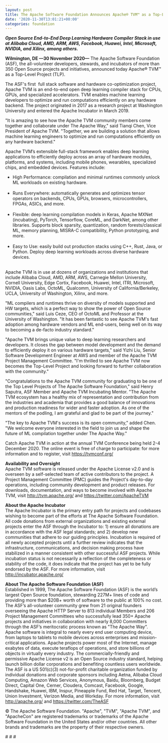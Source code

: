 ```yaml
---
layout: post
title: The Apache Software Foundation Announces Apache® TVM™ as a Top-Level Project
date: '2020-11-30T13:01:21+00:00'
categories: foundation
---
```

<p><b><i>Open Source End-to-End Deep Learning Hardware Compiler Stack in use at Alibaba Cloud, AMD, ARM, AWS, Facebook, Huawei, Intel, Microsoft, NVIDIA, and Xilinx, among others.</i></b></p><p><b>Wilmington, DE —30 November 2020—</b> The Apache Software Foundation (ASF), the all-volunteer developers, stewards, and incubators of more than 350 Open Source projects and initiatives, announced today Apache® TVM™ as a Top-Level Project (TLP).</p><p>The ASF's first&nbsp; full stack software and hardware co-optimization project, Apache TVM is an end-to-end open deep learning compiler stack for CPUs, GPUs, and specialized accelerators. TVM enables machine learning developers to optimize and run computations efficiently on any hardware backend. The project originated in 2017 as a research project at Washington University and entered the Apache Incubator in March 2019.</p><p>"It is amazing to see how the Apache TVM community members come together and collaborate under The Apache Way," said Tianqi Chen, Vice President of Apache TVM. "Together, we are building a solution that allows machine learning engineers to optimize and run computations efficiently on any hardware backend."</p><p>Apache TVM’s extensible full-stack framework enables deep learning applications to efficiently deploy across an array of hardware modules, platforms, and systems, including mobile phones, wearables, specialized chips, and embedded devices. Features include:</p><ul><li>High Performance: compilation and minimal runtimes commonly unlock ML workloads on existing hardware.<br><br></li><li>Runs Everywhere: automatically generates and optimizes tensor operators on backends, CPUs, GPUs, browsers, microcontrollers, FPGAs, ASICs, and more.<br><br></li><li>Flexible: deep learning compilation models in Keras, Apache MXNet (incubating), PyTorch, Tensorflow, CoreML, and DarkNet, among other libraries. Supports block sparsity, quantization, random forests/classical ML, memory planning, MISRA-C compatibility, Python prototyping, and more.<br><br></li><li>Easy to Use: easily build out production stacks using C++, Rust, Java, or Python. Deploy deep learning workloads across diverse hardware devices.</li></ul><p><br>Apache TVM is in use at dozens of organizations and institutions that include Alibaba Cloud, AMD, ARM, AWS, Carnegie Mellon University, Cornell University, Edge Cortix, Facebook, Huawei, Intel, ITRI, Microsoft, NVIDIA, Oasis Labs, OctoML, Qualcomm, University of California/Berkeley, UCLA, University of Washington, Xilinx, and more.</p><p>"ML compilers and runtimes thrive on diversity of models supported and HW targets, which is a perfect way to show the power of Open Source communities," said Luis Ceze, CEO of OctoML and Professor at the University of Washington. "It has been fantastic to see Apache TVM's fast adoption among hardware vendors and ML end-users, being well on its way to becoming a de-facto industry standard."</p><p>"Apache TVM brings unique value to deep learning researchers and developers. It closes the gap between model development and the demand to efficiently deploy it on various hardware targets," said Yizhi Liu, Senior Software Development Engineer at AWS and member of the Apache TVM Project Management Committee. "I'm thrilled to see Apache TVM now becomes the Top-Level Project and looking forward to further collaboration with the community."</p><p>"Congratulations to the Apache TVM community for graduating to be one of the Top Level Projects of The Apache Software Foundation," said Henry Saputra, ASF Member and Apache TVM Incubating Mentor. "The Apache TVM ecosystem has a healthy mix of representation and contribution from the industries and academia that provides a good balance of innovations and production readiness for wider and faster adoption. As one of the mentors of the podling, I am grateful and glad to be part of the journey."</p><p>"The key to Apache TVM's success is its open community," added Chen. "We welcome everyone interested in the field to join us and shape the future of ML compilation together under The Apache Way."</p><p>Catch Apache TVM in action at the annual TVM Conference being held 2-4 December 2020. The online event is free of charge to participate: for more information and to register, visit <a href="https://tvmconf.org/" target="_blank">https://tvmconf.org/</a>&nbsp;&nbsp;</p><p><b>Availability and Oversight<br></b>Apache TVM software is released under the Apache License v2.0 and is overseen by a self-selected team of active contributors to the project. A Project Management Committee (PMC) guides the Project's day-to-day operations, including community development and product releases. For downloads, documentation, and ways to become involved with Apache TVM, visit <a href="http://tvm.apache.org/" target="_blank" style="background-color: rgb(255, 255, 255);">http://tvm.apache.org/</a> and <a href="https://twitter.com/ApacheTVM" target="_blank" style="background-color: rgb(255, 255, 255);">https://twitter.com/ApacheTVM</a>&nbsp;</p><p><b>About the Apache Incubator<br></b>The Apache Incubator is the primary entry path for projects and codebases wishing to become part of the efforts at The Apache Software Foundation. All code donations from external organizations and existing external projects enter the ASF through the Incubator to: 1) ensure all donations are in accordance with the ASF legal standards; and 2) develop new communities that adhere to our guiding principles. Incubation is required of all newly accepted projects until a further review indicates that the infrastructure, communications, and decision making process have stabilized in a manner consistent with other successful ASF projects. While incubation status is not necessarily a reflection of the completeness or stability of the code, it does indicate that the project has yet to be fully endorsed by the ASF. For more information, visit <a href="http://incubator.apache.org/" target="_blank" style="background-color: rgb(255, 255, 255);">http://incubator.apache.org/</a>&nbsp;</p><p><b>About The Apache Software Foundation (ASF)<br></b>Established in 1999, The Apache Software Foundation (ASF) is the world’s largest Open Source foundation, stewarding 227M+ lines of code and providing more than $20B+ worth of software to the public at 100% no cost. The ASF’s all-volunteer community grew from 21 original founders overseeing the Apache HTTP Server to 813 individual Members and 206 Project Management Committees who successfully lead 350+ Apache projects and initiatives in collaboration with nearly 8,000 Committers through the ASF’s meritocratic process known as "The Apache Way". Apache software is integral to nearly every end user computing device, from laptops to tablets to mobile devices across enterprises and mission-critical applications. Apache projects power most of the Internet, manage exabytes of data, execute teraflops of operations, and store billions of objects in virtually every industry. The commercially-friendly and permissive Apache License v2 is an Open Source industry standard, helping launch billion dollar corporations and benefiting countless users worldwide. The ASF is a US 501(c)(3) not-for-profit charitable organization funded by individual donations and corporate sponsors including Aetna, Alibaba Cloud Computing, Amazon Web Services, Anonymous, Baidu, Bloomberg, Budget Direct, Capital One, Cerner, Cloudera, Comcast, Facebook, Google, Handshake, Huawei, IBM, Inspur, Pineapple Fund, Red Hat, Target, Tencent, Union Investment, Verizon Media, and Workday. For more information, visit <a href="http://apache.org/" target="_blank" style="background-color: rgb(255, 255, 255);">http://apache.org/</a> and <a href="https://twitter.com/TheASF" target="_blank" style="background-color: rgb(255, 255, 255);">https://twitter.com/TheASF</a>&nbsp;</p><p>© The Apache Software Foundation. "Apache", "TVM", "Apache TVM", and "ApacheCon" are registered trademarks or trademarks of the Apache Software Foundation in the United States and/or other countries. All other brands and trademarks are the property of their respective owners.</p><p># # #</p>
